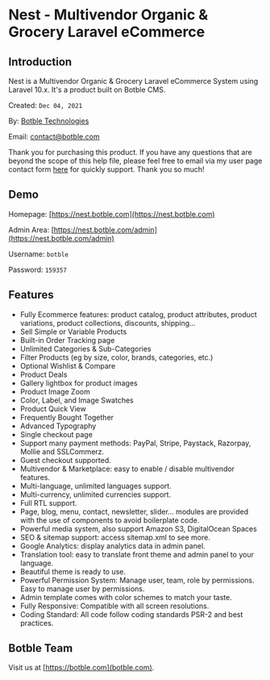 # Nest - Multivendor Organic & Grocery Laravel eCommerce

## Introduction

Nest is a Multivendor Organic & Grocery Laravel eCommerce System using Laravel 10.x. It's a product built on Botble CMS.

Created: `Dec 04, 2021`

By: [Botble Technologies](https://botble.com)

Email: [contact@botble.com](mailto:contact@botble.com)

Thank you for purchasing this product. If you have any questions that are beyond the scope of this help file,
please feel free to email via my user page contact form [here](https://codecanyon.net.net/user/botble) for quickly
support. Thank you so much!

## Demo

Homepage: [https://nest.botble.com](https://nest.botble.com)

Admin Area: [https://nest.botble.com/admin](https://nest.botble.com/admin)

Username: `botble`

Password: `159357`

## Features

- Fully Ecommerce features: product catalog, product attributes, product variations, product collections, discounts,
  shipping…
- Sell Simple or Variable Products
- Built-in Order Tracking page
- Unlimited Categories & Sub-Categories
- Filter Products (eg by size, color, brands, categories, etc.)
- Optional Wishlist & Compare
- Product Deals
- Gallery lightbox for product images
- Product Image Zoom
- Color, Label, and Image Swatches
- Product Quick View
- Frequently Bought Together
- Advanced Typography
- Single checkout page
- Support many payment methods: PayPal, Stripe, Paystack, Razorpay, Mollie and SSLCommerz.
- Guest checkout supported.
- Multivendor & Marketplace: easy to enable / disable multivendor features.
- Multi-language, unlimited languages support.
- Multi-currency, unlimited currencies support.
- Full RTL support.
- Page, blog, menu, contact, newsletter, slider… modules are provided with the use of components to avoid boilerplate
  code.
- Powerful media system, also support Amazon S3, DigitalOcean Spaces
- SEO & sitemap support: access sitemap.xml to see more.
- Google Analytics: display analytics data in admin panel.
- Translation tool: easy to translate front theme and admin panel to your language.
- Beautiful theme is ready to use.
- Powerful Permission System: Manage user, team, role by permissions. Easy to manage user by permissions.
- Admin template comes with color schemes to match your taste.
- Fully Responsive: Compatible with all screen resolutions.
- Coding Standard: All code follow coding standards PSR-2 and best practices.

## Botble Team

Visit us at [https://botble.com](botble.com).
